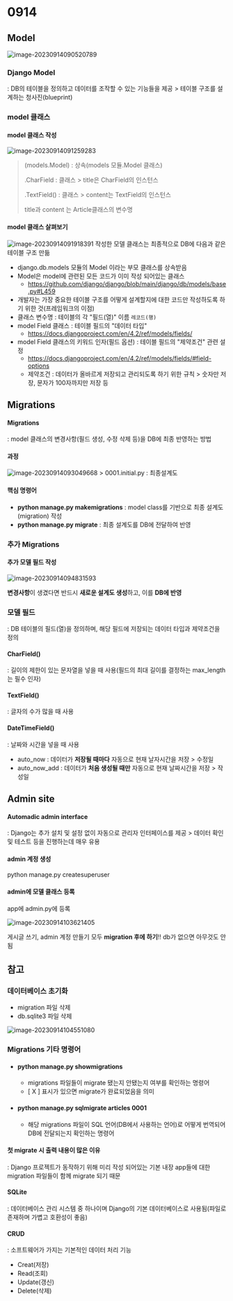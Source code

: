 # 0914

## Model

![image-20230914090520789](C:\Users\SSAFY\AppData\Roaming\Typora\typora-user-images\image-20230914090520789.png) 



### Django Model

: DB의 테이블을 정의하고 데이터를 조작할 수 있는 기능들을 제공 > 테이블 구조를 설계하는 청사진(blueprint)



### model 클래스

#### model 클래스 작성

![image-20230914091259283](C:\Users\SSAFY\AppData\Roaming\Typora\typora-user-images\image-20230914091259283.png) 

> (models.Model) : 상속(models 모듈.Model 클래스)
>
> .CharField : 클래스 > title은 CharField의 인스턴스
>
> .TextField() : 클래스 > content는 TextField의 인스턴스
>
> title과 content 는 Article클래스의 변수명



#### model 클래스 살펴보기

![image-20230914091918391](C:\Users\SSAFY\AppData\Roaming\Typora\typora-user-images\image-20230914091918391.png) 작성한 모델 클래스는 최종적으로 DB에 다음과 같은 테이블 구조 만듦

- django.db.models 모듈의 Model 이라는 부모 클래스를 상속받음
- Model은 model에 관련된 모든 코드가 이미 작성 되어있는 클래스
  - https://github.com/django/django/blob/main/django/db/models/base.py#L459
- 개발자는 가장 중요한 테이블 구조를 어떻게 설계할지에 대한 코드만 작성하도록 하기 위한 것(프레임워크의 이점)
- 클래스 변수명 : 테이블의 각 "필드(열)" 이름   `레코드(행)`
- model Field 클래스 : 테이블 필드의 "데이터 타입"
  - https://docs.djangoproject.com/en/4.2/ref/models/fields/
- model Field 클래스의 키워드 인자(필드 옵션) : 테이블 필드의 "제약조건" 관련 설정 
  - https://docs.djangoproject.com/en/4.2/ref/models/fields/#field-options
  - 제약조건 : 데이터가 올바르게 저장되고 관리되도록 하기 위한 규칙 > 숫자만 저장, 문자가 100자까지만 저장 등



## Migrations

#### Migrations

: model 클래스의 변경사항(필드 생성, 수정 삭제 등)을 DB에 최종 반영하는 방법



#### 과정

![image-20230914093049668](C:\Users\SSAFY\AppData\Roaming\Typora\typora-user-images\image-20230914093049668.png) > 0001.initial.py : 최종설계도

#### 핵심 명령어

- **python manage.py makemigrations** : model class를 기반으로 최종 설계도(migration) 작성
- **python manage.py migrate** : 최종 설계도를 DB에 전달하여 반영



### 추가 Migrations

#### 추가 모델 필드 작성

![image-20230914094831593](C:\Users\SSAFY\AppData\Roaming\Typora\typora-user-images\image-20230914094831593.png) 

**변경사항**이 생겼다면 반드시 **새로운 설계도 생성**하고, 이를 **DB에 반영**



### 모델 필드

: DB 테이블의 필드(열)을 정의하며, 해당 필드에 저장되는 데이터 타입과 제약조건을 정의

#### CharField()

: 길이의 제한이 있는 문자열을 넣을 때 사용(필드의 최대 길이를 결정하는 max_length는 필수 인자)

#### TextField()

: 글자의 수가 많을 때 사용

#### DateTimeField()

: 날짜와 시간을 넣을 때 사용

- auto_now : 데이터가 **저장될 때마다** 자동으로 현재 날자시간을 저장 > 수정일
- auto_now_add : 데이터가 **처음 생성될 때만** 자동으로 현재 날짜시간을 저장 > 작성일



## Admin site

#### Automadic admin interface

: Django는 추가 설치 및 설정 없이 자동으로 관리자 인터페이스를 제공 > 데이터 확인 및 테스트 등을 진행하는데 매우 유용



#### admin 계정 생성

python manage.py createsuperuser



#### admin에 모델 클래스 등록

app에 admin.py에 등록

![image-20230914103621405](C:\Users\SSAFY\AppData\Roaming\Typora\typora-user-images\image-20230914103621405.png) 



게시글 쓰기, admin 계정 만들기 모두 **migration 후에 하기**!! db가 없으면 아무것도 안됨



## 참고

### 데이터베이스 초기화

- migration 파일 삭제 
- db.sqlite3 파일 삭제

![image-20230914104551080](C:\Users\SSAFY\AppData\Roaming\Typora\typora-user-images\image-20230914104551080.png) 



### Migrations 기타 명령어

- #### python manage.py showmigrations 

  - migrations 파일들이 migrate 됐는지 안됐는지 여부를 확인하는 명령어
  - [ X ] 표시가 있으면 migrate가 완료되었음을 의미

- #### python manage.py sqlmigrate articles 0001

  - 해당 migrations 파일이 SQL 언어(DB에서 사용하는 언어)로 어떻게 번역되어 DB에 전달되는지 확인하는 명령어



#### 첫 migrate 시 출력 내용이 많은 이유

: Django 프로젝트가 동작하기 위해 미리 작성 되어있는 기본 내장 app들에 대한 migration 파일들이 함께 migrate 되기 때문



#### SQLite

: 데이터베이스 관리 시스템 중 하나이며 Django의 기본 데이터베이스로 사용됨(파일로 존재하며 가볍고 호환성이 좋음)



#### CRUD

: 소프트웨어가 가지는 기본적인 데이터 처리 기능

- Creat(저장)
- Read(조회)
- Update(갱신)
- Delete(삭제)